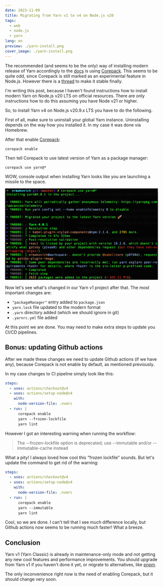 ```yaml
---
date: 2023-11-09
title: Migrating from Yarn v1 to v4 on Node.js v20
tags:
  - web
  - node.js
  - yarn
lang: en
preview: ./yarn-install.png
cover_image: ./yarn-install.png
---
```


The recommended (and seems to be the only) way of installing modern release of Yarn accordingly to the [docs](https://yarnpkg.com/getting-started/install) is using [Corepack](https://nodejs.org/dist/latest/docs/api/corepack.html). This seems to be quite odd, since Corepack is still marked as an experimental feature in Node.js. However there is a [thread](https://github.com/nodejs/corepack/issues/104) to make it stable finally.

I'm writing this post, because I haven't found instructions how to install modern Yarn on Node.js v20 LTS on official resources. There are only instructions how to do this assuming you have Node v21 or higher.

So, to install Yarn v4 on Node.js v20.9.x LTS you have to do the following.

First of all, make sure to uninstall your global Yarn instance. Uninstalling depends on the way how you installed it. In my case it was done via Homebrew.

After that enable [Corepack](https://nodejs.org/dist/v20.9.0/docs/api/corepack.html):

```shell
corepack enable
```

Then tell Corepack to use latest version of Yarn as a package manager:

```shell
corepack use yarn@*
```

WOW, console output when installing Yarn looks like you are launching a missile to the space.

![Yarn installing...](yarn-install.png)

Now let's see what's changed in our Yarn v1 project after that. The most important changes are:

- `"packageManager"` entry added to `package.json`
- `yarn.lock` file updated to the modern format
- `.yarn` directory added (which we should ignore in git)
- `.yarnrc.yml` file added

At this point we are done. You may need to make extra steps to update you CI/CD pipelines.

## Bonus: updating Github actions

After we made these changes we need to update Github actions (if we have any), because Corepack is not enable by default, as mentioned previously.

In my case changes to CI pipeline simply look like this:

```yaml{7}:title=ci.yml
steps:
  - uses: actions/checkout@v4
  - uses: actions/setup-node@v4
    with:
      node-version-file: .nvmrc
  - run: |
      corepack enable
      yarn --frozen-lockfile
      yarn lint
```

However I got an interesting warning when running the workflow:

> The --frozen-lockfile option is deprecated; use --immutable and/or --immutable-cache instead

What a pity! I always loved how cool this "frozen lockfile" sounds. But let's update the command to get rid of the warning:

```yaml{8}:title=ci.yml
steps:
  - uses: actions/checkout@v4
  - uses: actions/setup-node@v4
    with:
      node-version-file: .nvmrc
  - run: |
      corepack enable
      yarn --immutable
      yarn lint
```

Cool, so we are done. I can't tell that I see much difference locally, but Github actions now seems to be running much faster! What a breeze.

## Conclusion

Yarn v1 (Yarn Classic) is already in maintenance-only mode and not getting any new cool features and performance improvements. You should upgrade from Yarn v1 if you haven't done it yet, or migrate to alternatives, like [pnpm](https://pnpm.io).

The only inconvenience right now is the need of enabling Corepack, but it should change very soon.
